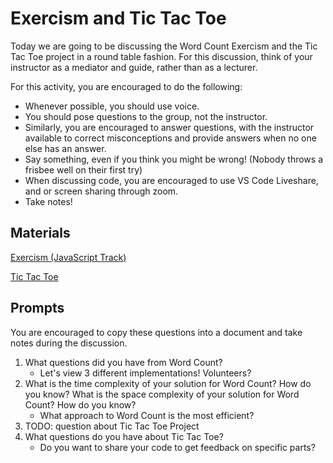 # Exercism and Tic Tac Toe

Today we are going to be discussing the Word Count Exercism and the Tic Tac Toe project in a round table fashion. For this discussion, think of your instructor as a mediator and guide, rather than as a lecturer.

For this activity, you are encouraged to do the following:

* Whenever possible, you should use voice.
* You should pose questions to the group, not the instructor.
* Similarly, you are encouraged to answer questions, with the instructor available to correct misconceptions and provide answers when no one else has an answer.
* Say something, even if you think you might be wrong! (Nobody throws a frisbee well on their first try)
* When discussing code, you are encouraged to use VS Code Liveshare, and or screen sharing through zoom.
* Take notes!

## Materials
[Exercism (JavaScript Track)](https://exercism.io/my/tracks/javascript)

[Tic Tac Toe](https://github.com/Ada-C13/react-tic-tac-toe)


## Prompts
You are encouraged to copy these questions into a document and take notes during the discussion.

1. What questions did you have from Word Count?
    * Let's view 3 different implementations! Volunteers?
2. What is the time complexity of your solution for Word Count? How do you know? What is the space complexity of your solution for Word Count? How do you know?
    * What approach to Word Count is the most efficient?
3. TODO: question about Tic Tac Toe Project
4. What questions do you have about Tic Tac Toe?
    * Do you want to share your code to get feedback on specific parts?
